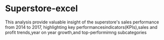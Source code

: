 # Superstore-excel
This analysis provide valuable insight of the superstore's sales performance from 2014 to 2017, highlighting key performancesindicators(KPIs),sales and profit trends,year on year growth,and top-performimng subcategories
